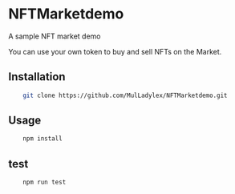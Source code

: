 # NFTMarketdemo
A sample NFT market demo

You can use your own token to buy and sell NFTs on the Market.
## Installation
```bash
    git clone https://github.com/MulLadylex/NFTMarketdemo.git
```

## Usage

```bash
    npm install
```

## test

```bash
    npm run test
```
